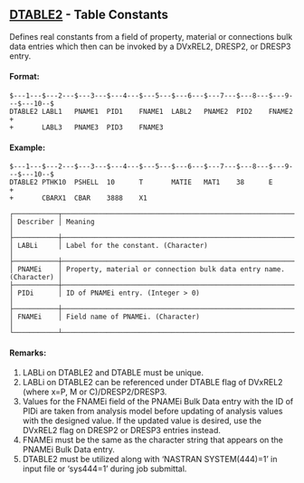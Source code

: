 ## [DTABLE2](https://nexus.hexagon.com/documentationcenter/bundle/MSC_Nastran_2022.4/page/Nastran_Combined_Book/qrg/bulkde/TOC.DTABLE2.xhtml) - Table Constants

Defines real constants from a field of property, material or connections bulk data entries which then can be invoked by a DVxREL2, DRESP2, or DRESP3 entry.

#### Format:

```nastran
$---1---$---2---$---3---$---4---$---5---$---6---$---7---$---8---$---9---$---10--$
DTABLE2 LABL1   PNAME1  PID1    FNAME1  LABL2   PNAME2  PID2    FNAME2  +       
+       LABL3   PNAME3  PID3    FNAME3                                          
```

#### Example:

```nastran
$---1---$---2---$---3---$---4---$---5---$---6---$---7---$---8---$---9---$---10--$
DTABLE2 PTHK10  PSHELL  10      T       MATIE   MAT1    38      E       +       
+       CBARX1  CBAR    3888    X1                                              
```

```text
┌───────────┬────────────────────────────────────────────────────────────────────┐
│ Describer │ Meaning                                                            │
├───────────┼────────────────────────────────────────────────────────────────────┤
│ LABLi     │ Label for the constant. (Character)                                │
├───────────┼────────────────────────────────────────────────────────────────────┤
│ PNAMEi    │ Property, material or connection bulk data entry name. (Character) │
├───────────┼────────────────────────────────────────────────────────────────────┤
│ PIDi      │ ID of PNAMEi entry. (Integer > 0)                                  │
├───────────┼────────────────────────────────────────────────────────────────────┤
│ FNAMEi    │ Field name of PNAMEi. (Character)                                  │
└───────────┴────────────────────────────────────────────────────────────────────┘
```

#### Remarks:

1. LABLi on DTABLE2 and DTABLE must be unique.
2. LABLi on DTABLE2 can be referenced under DTABLE flag of DVxREL2 (where x=P, M or C)/DRESP2/DRESP3.
3. Values for the FNAMEi field of the PNAMEi Bulk Data entry with the ID of PIDi are taken from analysis model before updating of analysis values with the designed value. If the updated value is desired, use the DVxREL2 flag on DRESP2 or DRESP3 entries instead.
4. FNAMEi must be the same as the character string that appears on the PNAMEi Bulk Data entry.
5. DTABLE2 must be utilized along with ‘NASTRAN SYSTEM(444)=1’ in input file or ‘sys444=1’ during job submittal.
